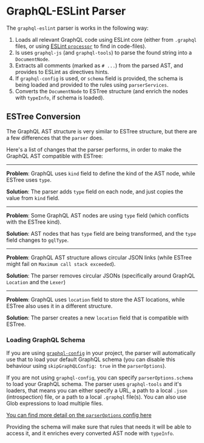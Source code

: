 # GraphQL-ESLint Parser

The `graphql-eslint` parser is works in the following way:

1. Loads all relevant GraphQL code using ESLint core (either from `.graphql` files, or using
   [ESLint `processor`](https://eslint.org/docs/developer-guide/working-with-plugins#processors-in-plugins)
   to find in code-files).
1. Is uses `graphql-js` (and `graphql-tools`) to parse the found string into a `DocumentNode`.
1. Extracts all comments (marked as `# ...`) from the parsed AST, and provides to ESLint as
   directives hints.
1. If `graphql-config` is used, or `schema` field is provided, the schema is being loaded and
   provided to the rules using `parserServices`.
1. Converts the `DocumentNode` to ESTree structure (and enrich the nodes with `typeInfo`, if schema
   is loaded).

## ESTree Conversion

The GraphQL AST structure is very similar to ESTree structure, but there are a few differences that
the `parser` does.

Here's a list of changes that the parser performs, in order to make the GraphQL AST compatible with
ESTree:

---

**Problem**: GraphQL uses `kind` field to define the kind of the AST node, while ESTree uses `type`.

**Solution**: The parser adds `type` field on each node, and just copies the value from `kind`
field.

---

**Problem**: Some GraphQL AST nodes are using `type` field (which conflicts with the ESTree kind).

**Solution**: AST nodes that has `type` field are being transformed, and the `type` field changes to
`gqlType`.

---

**Problem**: GraphQL AST structure allows circular JSON links (while ESTree might fail on
`Maximum call stack exceeded`).

**Solution**: The parser removes circular JSONs (specifically around GraphQL `Location` and the
`Lexer`)

---

**Problem**: GraphQL uses `location` field to store the AST locations, while ESTree also uses it in
a different structure.

**Solution**: The parser creates a new `location` field that is compatible with ESTree.

### Loading GraphQL Schema

If you are using [`graphql-config`](https://graphql-config.com) in your project, the parser will
automatically use that to load your default GraphQL schema (you can disable this behaviour using
`skipGraphQLConfig: true` in the `parserOptions`).

If you are not using `graphql-config`, you can specify `parserOptions.schema` to load your GraphQL
schema. The parser uses `graphql-tools` and it's loaders, that means you can either specify a URL, a
path to a local `.json` (introspection) file, or a path to a local `.graphql` file(s). You can also
use Glob expressions to load multiple files.

[You can find more detail on the `parserOptions` config here](parser-options.md)

Providing the schema will make sure that rules that needs it will be able to access it, and it
enriches every converted AST node with `typeInfo`.
